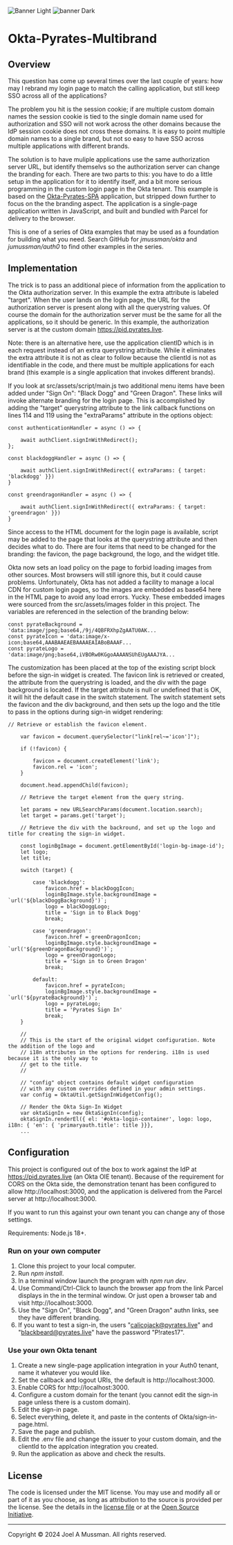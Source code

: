 [//]: # (README.md)
[//]: # (Copyright © 2024 Joel A Mussman. All rights reserved.)
[//]: #

![Banner Light](./.assets/banner-okta-pyrates-multibrand-light.png#gh-light-mode-only)
![banner Dark](./.assets/banner-okta-pyrates-multibrand-dark.png#gh-dark-mode-only)

# Okta-Pyrates-Multibrand

## Overview

This question has come up several times over the last couple of years: how may I rebrand my login page to
match the calling application, but still keep SSO across all of the applications?

The problem you hit is the session cookie; if are multiple custom domain names the session cookie is tied to the single domain name used for authorization
and SSO will not work across the other domains because the IdP session cookie does not cross these domains.
It is easy to point multiple domain names to a single brand, but not so easy to have SSO across multiple applications with different brands.

The solution is to have muliple applications use the same authorization server URL, but identify themselvs so
the authorization server can change the branding for each.
There are two parts to this: you have to do a little setup in the application for it to identify itself,
and a bit more serious programming in the custom login page in the Okta tenant.
This example is based on the [Okta-Pyrates-SPA](https://github.com/jmussman/okta-pyrates-spa) application, but stripped down further
to focus on the the branding aspect.
The application is a single-page application written in JavaScript, and built and bundled with Parcel for delivery to the browser.

This is one of a series of Okta examples that may be used as a foundation for building
what you need.
Search GitHub for *jmussman/okta* and *jumussman/auth0* to find other examples in the series.

## Implementation

The trick is to pass an additional piece of information from the application to the Okta authorization server.
In this example the extra attribute is labeled "target".
When the user lands on the login page, the URL for the authorization server is present along with all the querystring values.
Of course the domain for the authorization server must be the same for all the applications, so it should be generic.
In this example, the authorization server is at the custom domain https://pid.pyrates.live.

Note: there is an alternative here, use the application clientID which is in each request instead of an extra querystring attribute.
While it eliminates the extra attribute it is not as clear to follow because the clientId is not as identifiable in the code, and there
must be multiple applications for each brand (this example is a single application that invokes different brands).

If you look at src/assets/script/main.js two additional menu items have been added under "Sign On":
"Black Dogg" and "Green Dragon".
These links will invoke alternate branding for the login page.
This is accomplished by adding the "target" querystring attribute to the link callback functions on lines 114 and 119 using
the "extraParams" attribute in the options object:

```
const authenticationHandler = async () => {

    await authClient.signInWithRedirect();
};

const blackdoggHandler = async () => {

    await authClient.signInWithRedirect({ extraParams: { target: 'blackdogg' }})
}

const greendragonHandler = async () => {

    await authClient.signInWithRedirect({ extraParams: { target: 'greendragon' }})
}
```

Since access to the HTML document for the login page is available, script may be added to the page that looks at the
querystring attribute and then decides what to do.
There are four items that need to be changed for the branding: the favicon, the page background, the logo, and the widget title.

Okta now sets an load policy on the page to forbid loading images from other sources.
Most browsers will still ignore this, but it could cause problems.
Unfortunately, Okta has not added a facility to manage a local CDN for custom login pages,
so the images are embedded as base64 here in the HTML page to avoid any load errors.
Yucky.
These embedded images were sourced from the src/assets/images folder in this project.
The variables are referenced in the selection of the branding below:

```
const pyrateBackground = 'data:image/jpeg;base64,/9j/4QBFRXhpZgAATU0AK...
const pyrateIcon = 'data:image/x-icon;base64,AAABAAEAEBAAAAEAIABoBAAAF...
const pyrateLogo = 'data:image/png;base64,iVBORw0KGgoAAAANSUhEUgAAAJYA...
```

The customization has been placed at the top of the existing script block before the sign-in widget is created.
The favicon link is retrieved or created, the attribute from the querystring is loaded, and the div with the page background is located.
If the target attribute is null or undefined that is OK, it will hit the default case in the switch statement.
The switch statement sets the favicon and the div background, and then sets up the logo and the title to pass in the options during
sign-in widget rendering:

```
// Retrieve or establish the favicon element.

    var favicon = document.querySelector("link[rel~='icon']");

    if (!favicon) {

        favicon = document.createElement('link');
        favicon.rel = 'icon';
    }

    document.head.appendChild(favicon);

    // Retrieve the target element from the query string.

    let params = new URLSearchParams(document.location.search);
    let target = params.get('target');

    // Retrieve the div with the backround, and set up the logo and title for creating the sign-in widget.

    const loginBgImage = document.getElementById('login-bg-image-id');
    let logo;
    let title;
    
    switch (target) {

        case 'blackdogg':
            favicon.href = blackDoggIcon;
            loginBgImage.style.backgroundImage = `url('${blackDoggBackground}')`;
            logo = blackDoggLogo;
            title = 'Sign in to Black Dogg'
            break;

        case 'greendragon':
            favicon.href = greenDragonIcon;
            loginBgImage.style.backgroundImage = `url('${greenDragonBackground}')`;
            logo = greenDragonLogo;
            title = 'Sign in to Green Dragon'
            break;

        default:
            favicon.href = pyrateIcon;
            loginBgImage.style.backgroundImage = `url('${pyrateBackground}')`;
            logo = pyrateLogo;
            title = 'Pyrates Sign In'
            break;
    }

    //
    // This is the start of the original widget configuration. Note the addition of the logo and
    // i18n attributes in the options for rendering. i18n is used because it is the only way to
    // get to the title.
    //

    // "config" object contains default widget configuration
    // with any custom overrides defined in your admin settings.
    var config = OktaUtil.getSignInWidgetConfig();

    // Render the Okta Sign-In Widget
    var oktaSignIn = new OktaSignIn(config);
    oktaSignIn.renderEl({ el: '#okta-login-container', logo: logo, i18n: { 'en': { 'primaryauth.title': title }}},
    ...
```

## Configuration

This project is configured out of the box to work against the IdP at https://pid.pyrates.live (an Okta OIE tenant).
Because of the requirement for CORS on the Okta side, the demonstration tenant has been configured to allow http://localhost:3000,
and the application is delivered from the Parcel server at http://localhost:3000.

If you want to run this against your own tenant you can change any of those settings.

Requirements: Node.js 18+.

### Run on your own computer

1. Clone this project to your local computer.
1. Run *npm install*.
1. In a terminal window launch the program with *npm run dev*.
1. Use Command/Ctrl-Click to launch the browser app from the link Parcel displays in the in the terminal window.
Or just open a browser tab and visit http://localhost:3000.
1. Use the "Sign On", "Black Dogg", and "Green Dragon" authn links, see they have different branding.
1. If you want to test a sign-in, the users "calicojack@pyrates.live" and "blackbeard@pyrates.live" have the password "P!rates17".

### Use your own Okta tenant

1. Create a new single-page application integration in your Auth0 tenant, name it whatever you would like.
1. Set the callback and logout URIs, the default is http://localhost:3000.
1. Enable CORS for http://localhost:3000.
1. Configure a custom domain for the tenant (you cannot edit the sign-in page unless there is a custom domain).
1. Edit the sign-in page.
1. Select everything, delete it, and paste in the contents of Okta/sign-in-page.html.
1. Save the page and publish.
1. Edit the .env file and change the issuer to your custom domain, and the clientId to the applcation integration you created.
1. Run the application as above and check the results.

## License

The code is licensed under the MIT license. You may use and modify all or part of it as you choose, as long as attribution to the source is provided per the license. See the details in the [license file](./LICENSE.md) or at the [Open Source Initiative](https://opensource.org/licenses/MIT).


<hr>
Copyright © 2024 Joel A Mussman. All rights reserved.